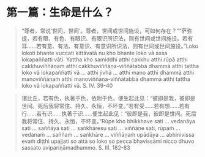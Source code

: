 ---
---

# 第一篇：生命是什么？

> “尊者，常说‘世间，世间’。尊者，世间或世间施设，可如何存在？”“萨弥提，若有眼、有色、有眼识、有眼识所识法，则有世间或世间施设。若有耳……若有意、有法、有意识、有意识所识法，则有世间或世间施设。”Loko lokoti bhante vuccati kittāvatā nu kho bhante loko vā assa lokapaññatti vāti. Yattha kho samiddhi atthi cakkhu atthi rūpā atthi cakkhuviññāṇaṁ atthi cakkhuviññāṇa-viññātabbā dhammā atthi tattha loko vā lokapaññatti vā ... atthi jivhā ... atthi mano atthi dhammā atthi manoviññāṇaṁ atthi manoviññāṇa-viññātabbā dhammā atthi tattha loko vā lokapaññatti vā. S. IV. 39-40

> 诸比丘，若有色，执著于色，依附于色，便生起此见：“彼即是我，彼即是世间。死后我将常住、持久、永恒，不坏变。”若有受……若有想……若有行……若有识……执著于识……便生起此见：“彼即是我，彼即是世间。死后我将常住、持久、永恒，不坏变。”Rūpe kho bhikkhave sati ... vedanāya sati ... saññāya sati ... saṅkhāresu sati ... viññāṇe sati, rūpaṁ ... vedanaṁ ... saññaṁ ... saṅkhāre ... viññāṇaṁ upādāya ... abhinivissa evaṁ diṭṭhi upajjati so attā so loko so pecca bhavissāmi nicco dhuvo sassato avipariṇāmadhammo. S. III. 182-83